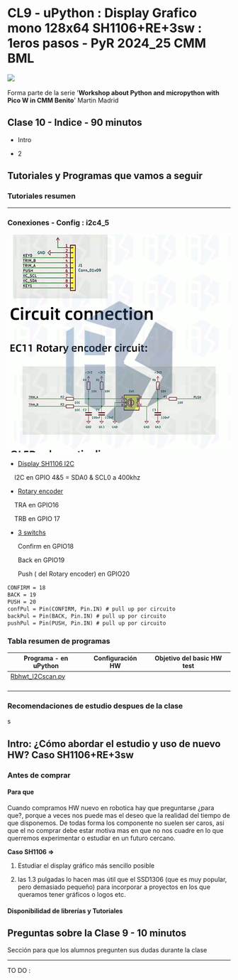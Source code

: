 # CL9 - uPython : Display Grafico mono 128x64 SH1106+RE+3sw : 1eros pasos - PyR 2024_25 CMM BML



![](C:\Users\josec\OneDrive\Documentos\GitHub\2425CL10_DisplayGrafSH1106\sh1106RE3sw.png)

Forma parte de la serie '**Workshop about Python and micropython with Pico W in CMM Benito**' Martin Madrid

## Clase 10 - Indice - 90 minutos

- Intro

- 2

## Tutoriales y Programas que vamos a seguir

### Tutoriales resumen

----

### Conexiones - Config : i2c4_5

<img title="" src="./ReCircuit.gif" alt="" width="661">

- <u>Display SH1106 I2C</u>

    I2C en GPIO 4&5 = SDA0 & SCL0 a 400khz

- <u>Rotary encoder</u>

    TRA en GPIO16

    TRB en GPIO 17

- <u>3 switchs </u>
  
  Confirm en GPIO18
  
  Back en GPIO19
  
  Push ( del Rotary encoder) en GPIO20

```
CONFIRM = 18
BACK = 19
PUSH = 20
confPul = Pin(CONFIRM, Pin.IN) # pull up por circuito
backPul = Pin(BACK, Pin.IN) # pull up por circuito
pushPul = Pin(PUSH, Pin.IN) # pull up por circuito
```

### Tabla resumen de programas

| Programa - en uPython                | Configuración HW | Objetivo del basic HW test |
| ------------------------------------ | ---------------- | -------------------------- |
| [Rbhwt_I2Cscan.py](Rbhwt_I2Cscan.py) |                  |                            |
|                                      |                  |                            |
|                                      |                  |                            |
|                                      |                  |                            |
|                                      |                  |                            |

### Recomendaciones de estudio despues de la clase

s

## Intro: ¿Cómo abordar el estudio y uso de nuevo HW? Caso SH1106+RE+3sw

### Antes de comprar

#### Para que

Cuando compramos HW nuevo en robotica hay que preguntarse ¿para que?, porque a veces nos puede mas el deseo que la realidad del tiempo de que disponemos. De todas forma los componente no suelen ser caros, asi que el no comprar debe estar motiva mas en que no nos cuadre en lo que querremos experimentar o estudiar en un futuro cercano.

**Caso SH1106 =>**

1. Estudiar el display gráfico más sencillo posible

2. las 1.3 pulgadas lo hacen mas útil que el SSD1306 (que es muy popular, pero demasiado pequeño) para incorporar a proyectos en los que queramos tener gráficos o logos etc.

#### Disponibilidad de librerías y Tutoriales

## Preguntas sobre la Clase 9 - 10 minutos

Sección para que los alumnos pregunten sus dudas durante la clase

---

TO DO :
